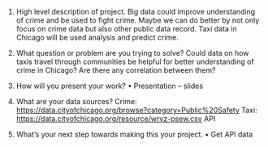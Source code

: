 1. High level description of project.
Big data could improve understanding of crime and be used to fight crime. Maybe we can do better by not only focus on crime data but also other public data record. Taxi data in Chicago will be used analysis and predict crime. 

2. What question or problem are you trying to solve?
Could data on how taxis travel through communities be helpful for better understanding of crime in Chicago? Are there any correlation between them?

3. How will you present your work?
    • Presentation – slides

4. What are your data sources?
       Crime:
       https://data.cityofchicago.org/browse?category=Public%20Safety
       Taxi:
       https://data.cityofchicago.org/resource/wrvz-psew.csv API

5. What’s your next step towards making this your project. 
    • Get API data
